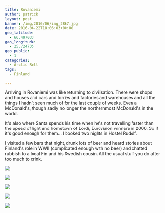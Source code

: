 ```yaml
---
title: Rovaniemi 
author: patrick
layout: post
banner: /img/2016/06/img_2867.jpg
date: 2016-06-22T18:06:03+00:00
geo_latitude:
  - 66.497033
geo_longitude:
  - 25.724735
geo_public:
  - 1
categories:
  - Arctic Roll
tags:
  - Finland

---
```

Arriving in Rovaniemi was like returning to civilisation. There were shops and houses and cars and lorries and factories and warehouses and all the things I hadn't seen much of for the last couple of weeks. Even a McDonald's, though sadly no longer the northernmost McDonald's in the world.

It's also where Santa spends his time when he's not travelling faster than the speed of light and hometown of Lordi, Eurovision winners in 2006. So if it's good enough for them... I booked two nights in Hostel Rudolf.

I visited a few bars that night, drunk lots of beer and heard stories about Finland's role in WWII (complicated enough with no beer) and chatted rubbish to a local Fin and his Swedish cousin. All the usual stuff you do after too much to drink.

![](/img/2016/06/IMG_2776.jpg)

![](/img/2016/06/IMG_2770.jpg)

![](/img/2016/06/IMG_2768.jpg)

![](/img/2016/06/IMG_2766.jpg)

![](/img/2016/06/IMG_2764.jpg)
